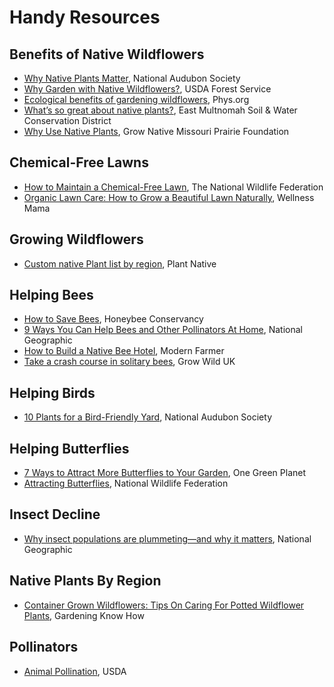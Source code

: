 # Handy Resources

## Benefits of Native Wildflowers
* [Why Native Plants Matter](https://www.audubon.org/content/why-native-plants-matter), National Audubon Society
* [Why Garden with Native Wildflowers?](https://www.fs.fed.us/wildflowers/Native_Plant_Materials/Native_Gardening/index.shtml), USDA Forest Service
* [Ecological benefits of gardening wildflowers](https://phys.org/news/2014-05-ecological-benefits-gardening-wildflowers.html), Phys.org
* [What’s so great about native plants?](https://emswcd.org/native-plants/native-plant-benefits/), East Multnomah Soil & Water
Conservation District
* [Why Use Native Plants](http://grownative.org/why-use-native-plants/), Grow Native Missouri Prairie Foundation

## Chemical-Free Lawns
* [How to Maintain a Chemical-Free Lawn](https://www.nwf.org/en/Magazines/National-Wildlife/1991/How-to-Maintain-a-Chemical-Free-Lawn), The National Wildlife Federation 
* [Organic Lawn Care: How to Grow a Beautiful Lawn Naturally](https://wellnessmama.com/123908/beautiful-lawn/), Wellness Mama

## Growing Wildflowers
* [Custom native Plant list by region](http://www.plantnative.org), Plant Native 

## Helping Bees
* [How to Save Bees](https://thehoneybeeconservancy.org/how-to-save-the-bees/), Honeybee Conservancy
* [9 Ways You Can Help Bees and Other Pollinators At Home](https://news.nationalgeographic.com/2015/05/150524-bees-pollinators-animals-science-gardens-plants/), National Geographic
* [How to Build a Native Bee Hotel](https://modernfarmer.com/2017/02/build-native-bee-hotel/), Modern Farmer
* [Take a crash course in solitary bees](https://www.growwilduk.com/wildflowers/bees-pollinators/take-crash-course-solitary-bees), Grow Wild UK

## Helping Birds
* [10 Plants for a Bird-Friendly Yard](https://www.audubon.org/news/10-plants-bird-friendly-yard), National Audubon Society

## Helping Butterflies
* [7 Ways to Attract More Butterflies to Your Garden](https://www.onegreenplanet.org/lifestyle/attract-more-butterflies-to-your-garden-and-save-them-from-extinction/), One Green Planet
* [Attracting Butterflies](https://www.nwf.org/Garden-for-Wildlife/Wildlife/Attracting-Butterflies), National Wildlife Federation 

## Insect Decline
* [Why insect populations are plummeting—and why it matters](https://www.nationalgeographic.com/animals/2019/02/why-insect-populations-are-plummeting-and-why-it-matters/), National Geographic

## Native Plants By Region 
* [Container Grown Wildflowers: Tips On Caring For Potted Wildflower Plants](https://www.gardeningknowhow.com/ornamental/flowers/fgen/container-grown-wildflowers.htm), Gardening Know How

## Pollinators 
* [Animal Pollination](https://www.fs.fed.us/wildflowers/pollinators/animals/index.shtml), USDA

